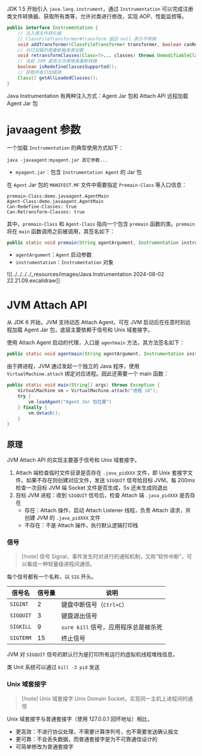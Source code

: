 JDK 1.5 开始引入 `java.lang.instrument`，通过 `Instrumentation` 可以完成注册类文件转换器、获取所有类等，允许对类进行修改，实现 AOP、性能监控等。

```java
public interface Instrumentation {
    // 注入类文件转化器
    // ClassFileTransformer#transform 返回 null 表示不转换
    void addTransformer(ClassFileTransformer transformer, boolean canRetransform);
    // 对已加载的类重新触发类加载
    void retransformClasses(Class<?>... classes) throws UnmodifiableClassException;
    // 当前 JVM 是否允许使用类重新转换
    boolean isRedefineClassesSupported();
    // 获取所有已加载类
    Class[] getAllLoadedClasses();
}
```

Java Instrumentation 有两种注入方式：Agent Jar 包和 Attach API 远程加载 Agent Jar 包
# javaagent 参数

一个加载 `Instrumentation` 的典型使用方式如下：

```shell
java -javaagent:myagent.jar 其它参数...
```
* `myagent.jar`：包含 `Instrumentation Agent` 的 Jar 包

在 `Agent` Jar 包的 `MANIFEST.MF` 文件中需要指定 `Premain-Class` 等入口信息：

``` title:MANIFEST.MF
premain-Class:demo.javaagent.AgentMain
Agent-Class:demo.javaagent.AgentMain
Can-Redefine-Classes: true
Can-Retransform-Classes: true
```

其中，`premain-Class` 和 `Agent-Class` 指向一个包含 `premain` 函数的类。`premain` 将在 `main` 函数调用之前被调用，其签名如下：

```java
public static void premain(String agentArgument, Instrumentation instrumentation) throws Exception;
```
* `agentArgument`：`Agent` 启动参数
* `instrumentation`：`Instrumentation` 对象

![[../../../../_resources/images/Java Instrumentation 2024-08-02 22.21.09.excalidraw]]
# JVM Attach API

从 JDK 6 开始，JVM 支持动态 Attach Agent，可在 JVM 启动后在任意时刻远程加载 Agent Jar 包，底层主要依赖于信号和 Unix 域套接字。

使用 Attach Agent 启动的代理，入口是 `agentmain` 方法，其方法签名如下：

```java
public static void agentmain(String agentArgument, Instrumentation instrumentation) throws Exception;
```

由于跨进程，JVM 通过发起一个独立的 Java 程序，使用 `VirtualMachine.attach` 绑定对应进程。因此还需要一个 main 函数：

```java
public static void main(String[] args) throws Exception {
    VirtualMachine vm = VirtualMachine.attach("进程 id");
    try {
        vm.loadAgent("Agent Jar 包位置")
    } finally {
        vm.detach();
    }
}
```
## 原理

 JVM Attach API 的实现主要基于信号和 Unix 域套接字。

1. Attach 端检查临时文件目录是否存在 `.java_pidXXX` 文件，即 Unix 套接字文件。如果不存在则创建对应文件，发送 `SIGQUIT` 信号给目标 JVM。每 200ms 检查一次目标 JVM 端 Socket 文件是否生成，5s 还未生成则退出
2. 目标 JVM 进程：收到 `SIGQUIT` 信号后，检查 Attach 端 `.java_pidXXX` 是否存在
    * 存在：Attach 操作，启动 Attach Listener 线程，负责 Attach 请求，并创建 JVM 的 `.java_pidXXX` 文件
    * 不存在：不是 Attach 操作，执行默认逻辑打印栈

### 信号

> [!note] 信号
> Signal，事件发生时对进行的通知机制，又称“软件中断”，可以看成一种轻量级进程间通信。

每个信号都有一个名称，以 `SIG` 开头。

| 信号名       | 信号量 | 说明                       |
| --------- | --- | ------------------------ |
| `SIGINT`  | 2   | 键盘中断信号（`Ctrl+C`）         |
| `SIGQUIT` | 3   | 键盘退出信号                   |
| `SIGKILL` | 9   | `sure kill` 信号，应用程序总是被杀死 |
| `SIGTERM` | 15  | 终止信号                     |

JVM 对 `SIGQUIT` 信号的默认行为是打印所有运行的虚拟机线程堆栈信息。

类 Unit 系统可以通过 `kill -3 pid` 发送
### Unix 域套接字

> [!note] Unix 域套接字
> Unix Domain Socket，实现同一主机上进程间的通信

Unix 域套接字与普通套接字（使用 127.0.0.1 回环地址）相比，
* 更高效：不进行协议处理，不需要计算序列号，也不需要发送确认报文
* 更可靠：不会丢失数据，而普通套接字是为不可靠通信设计的
* 可简单修改为普通套接字